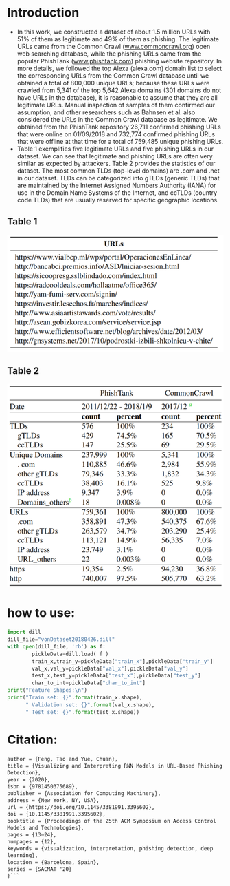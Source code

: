 
# Introduction
- In this work, we constructed a dataset of about 1.5 million URLs with 51% of them as legitimate and 49% of them as phishing. The legitimate URLs came from the Common Crawl (www.commoncrawl.org) open web searching database, while the phishing URLs came from the popular PhishTank (www.phishtank.com) phishing website repository. In more details, we followed the top Alexa (alexa.com) domain list to select the corresponding URLs from the Common Crawl database until we obtained a total of 800,000 unique URLs; because these URLs were crawled from 5,341 of the top 5,642 Alexa domains (301 domains do not have URLs in the database), it is reasonable to assume that they are all legitimate URLs. Manual inspection of samples of them confirmed our assumption, and other researchers such as Bahnsen et al.
also considered the URLs in the Common Crawl database as legitimate. We obtained from the PhishTank repository 26,711 confirmed phishing URLs that were online on 01/09/2018 and 732,774 confirmed phishing URLs that were offline at that time for a total of 759,485 unique phishing URLs.
- Table 1 exemplifies five legitimate URLs and five phishing URLs in our dataset. We can see that legitimate and phishing URLs are often very similar as expected by attackers. Table 2 provides the statistics of our dataset. The most common TLDs (top-level domains) are .com and .net in our dataset. TLDs can be categorized into gTLDs (generic TLDs) that are maintained by the Internet Assigned Numbers Authority (IANA) for use in the Domain Name Systems of the Internet, and ccTLDs (country code TLDs) that are usually reserved for specific geographic locations.


## Table 1

![image](/imgs/table1.png)


## Table 2

![image](/imgs/table2.png)


# how to use:
``` python
import dill
dill_file="vonDataset20180426.dill"
with open(dill_file, 'rb') as f:
        pickleData=dill.load( f )
        train_x,train_y=pickleData["train_x"],pickleData["train_y"]
        val_x,val_y=pickleData["val_x"],pickleData["val_y"]
        test_x,test_y=pickleData["test_x"],pickleData["test_y"]
        char_to_int=pickleData["char_to_int"]
print("Feature Shapes:\n")
print("Train set: {}".format(train_x.shape), 
      " Validation set: {}".format(val_x.shape),
      " Test set: {}".format(test_x.shape))
```

# Citation:
```@inproceedings{10.1145/3381991.3395602,
author = {Feng, Tao and Yue, Chuan},
title = {Visualizing and Interpreting RNN Models in URL-Based Phishing Detection},
year = {2020},
isbn = {9781450375689},
publisher = {Association for Computing Machinery},
address = {New York, NY, USA},
url = {https://doi.org/10.1145/3381991.3395602},
doi = {10.1145/3381991.3395602},
booktitle = {Proceedings of the 25th ACM Symposium on Access Control Models and Technologies},
pages = {13–24},
numpages = {12},
keywords = {visualization, interpretation, phishing detection, deep learning},
location = {Barcelona, Spain},
series = {SACMAT '20}
}```



